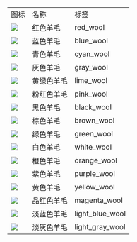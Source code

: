 <table>
	<tablebody>
		<tr>
			<td>图标</td>
			<td>名称</td>
			<td>标签</td>
		</tr>
		<tr>
			<td><img src="C:/Users/seese/Files/Projects/MC_datapacks/recipe_auto_manual/LemonTea_auto_recipes/input/mc_icon/buildingBlocks/wool/red_wool.png"></td>
			<td>红色羊毛</td>
			<td>red_wool</td>
		</tr>
		<tr>
			<td><img src="C:/Users/seese/Files/Projects/MC_datapacks/recipe_auto_manual/LemonTea_auto_recipes/input/mc_icon/buildingBlocks/wool/blue_wool.png"></td>
			<td>蓝色羊毛</td>
			<td>blue_wool</td>
		</tr>
		<tr>
			<td><img src="C:/Users/seese/Files/Projects/MC_datapacks/recipe_auto_manual/LemonTea_auto_recipes/input/mc_icon/decorations/cyan_wool.png"></td>
			<td>青色羊毛</td>
			<td>cyan_wool</td>
		</tr>
		<tr>
			<td><img src="C:/Users/seese/Files/Projects/MC_datapacks/recipe_auto_manual/LemonTea_auto_recipes/input/mc_icon/buildingBlocks/wool/gray_wool.png"></td>
			<td>灰色羊毛</td>
			<td>gray_wool</td>
		</tr>
		<tr>
			<td><img src="C:/Users/seese/Files/Projects/MC_datapacks/recipe_auto_manual/LemonTea_auto_recipes/input/mc_icon/buildingBlocks/wool/lime_wool.png"></td>
			<td>黄绿色羊毛</td>
			<td>lime_wool</td>
		</tr>
		<tr>
			<td><img src="C:/Users/seese/Files/Projects/MC_datapacks/recipe_auto_manual/LemonTea_auto_recipes/input/mc_icon/buildingBlocks/wool/pink_wool.png"></td>
			<td>粉红色羊毛</td>
			<td>pink_wool</td>
		</tr>
		<tr>
			<td><img src="C:/Users/seese/Files/Projects/MC_datapacks/recipe_auto_manual/LemonTea_auto_recipes/input/mc_icon/buildingBlocks/wool/black_wool.png"></td>
			<td>黑色羊毛</td>
			<td>black_wool</td>
		</tr>
		<tr>
			<td><img src="C:/Users/seese/Files/Projects/MC_datapacks/recipe_auto_manual/LemonTea_auto_recipes/input/mc_icon/buildingBlocks/wool/brown_wool.png"></td>
			<td>棕色羊毛</td>
			<td>brown_wool</td>
		</tr>
		<tr>
			<td><img src="C:/Users/seese/Files/Projects/MC_datapacks/recipe_auto_manual/LemonTea_auto_recipes/input/mc_icon/buildingBlocks/wool/green_wool.png"></td>
			<td>绿色羊毛</td>
			<td>green_wool</td>
		</tr>
		<tr>
			<td><img src="C:/Users/seese/Files/Projects/MC_datapacks/recipe_auto_manual/LemonTea_auto_recipes/input/mc_icon/buildingBlocks/wool/white_wool.png"></td>
			<td>白色羊毛</td>
			<td>white_wool</td>
		</tr>
		<tr>
			<td><img src="C:/Users/seese/Files/Projects/MC_datapacks/recipe_auto_manual/LemonTea_auto_recipes/input/mc_icon/buildingBlocks/wool/orange_wool.png"></td>
			<td>橙色羊毛</td>
			<td>orange_wool</td>
		</tr>
		<tr>
			<td><img src="C:/Users/seese/Files/Projects/MC_datapacks/recipe_auto_manual/LemonTea_auto_recipes/input/mc_icon/buildingBlocks/wool/purple_wool.png"></td>
			<td>紫色羊毛</td>
			<td>purple_wool</td>
		</tr>
		<tr>
			<td><img src="C:/Users/seese/Files/Projects/MC_datapacks/recipe_auto_manual/LemonTea_auto_recipes/input/mc_icon/buildingBlocks/wool/yellow_wool.png"></td>
			<td>黄色羊毛</td>
			<td>yellow_wool</td>
		</tr>
		<tr>
			<td><img src="C:/Users/seese/Files/Projects/MC_datapacks/recipe_auto_manual/LemonTea_auto_recipes/input/mc_icon/buildingBlocks/wool/magenta_wool.png"></td>
			<td>品红色羊毛</td>
			<td>magenta_wool</td>
		</tr>
		<tr>
			<td><img src="C:/Users/seese/Files/Projects/MC_datapacks/recipe_auto_manual/LemonTea_auto_recipes/input/mc_icon/buildingBlocks/wool/light_blue_wool.png"></td>
			<td>淡蓝色羊毛</td>
			<td>light_blue_wool</td>
		</tr>
		<tr>
			<td><img src="C:/Users/seese/Files/Projects/MC_datapacks/recipe_auto_manual/LemonTea_auto_recipes/input/mc_icon/buildingBlocks/wool/light_gray_wool.png"></td>
			<td>淡灰色羊毛</td>
			<td>light_gray_wool</td>
		</tr>
	</tablebody>
</table>